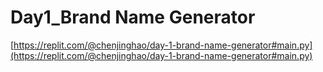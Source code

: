 # Day1_Brand Name Generator

[https://replit.com/@chenjinghao/day-1-brand-name-generator#main.py](https://replit.com/@chenjinghao/day-1-brand-name-generator#main.py)